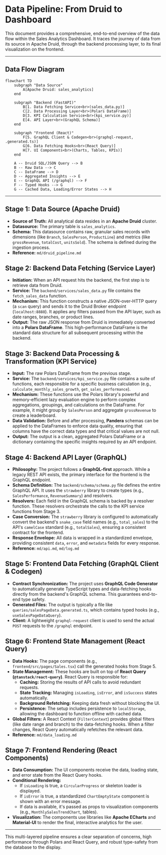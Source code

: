 # Data Pipeline: From Druid to Dashboard

This document provides a comprehensive, end-to-end overview of the data flow within the Sales Analytics Dashboard. It traces the journey of data from its source in Apache Druid, through the backend processing layer, to its final visualization on the frontend.

---

## Data Flow Diagram

```mermaid
flowchart TD
    subgraph "Data Source"
        A[Apache Druid: sales_analytics]
    end

    subgraph "Backend (FastAPI)"
        B[1. Data Fetching Service<br>(sales_data.py)]
        C[2. Data Processing Layer<br>(Polars DataFrame)]
        D[3. KPI Calculation Service<br>(kpi_service.py)]
        E[4. API Layer<br>(GraphQL Schema)]
    end

    subgraph "Frontend (React)"
        F[5. GraphQL Client & Codegen<br>(graphql-request, .generated.ts)]
        G[6. Data Fetching Hooks<br>(React Query)]
        H[7. UI Components<br>(Charts, Tables, KPIs)]
    end

    A -- Druid SQL/JSON Query --> B
    B -- Raw Data --> C
    C -- DataFrame --> D
    D -- Aggregated Insights --> E
    E -- GraphQL API (/graphql) --> F
    F -- Typed Hooks --> G
    G -- Cached Data, Loading/Error States --> H
```

---

## Stage 1: Data Source (Apache Druid)

-   **Source of Truth:** All analytical data resides in an **Apache Druid** cluster.
-   **Datasource:** The primary table is `sales_analytics`.
-   **Schema:** This datasource contains raw, granular sales records with dimensions (like `Branch`, `SalesPerson`, `ProductLine`) and metrics (like `grossRevenue`, `totalCost`, `unitsSold`). The schema is defined during the ingestion process.
-   **Reference:** `md/druid_pipeline.md`

## Stage 2: Backend Data Fetching (Service Layer)

-   **Initiation:** When an API request hits the backend, the first step is to retrieve data from Druid.
-   **Service:** The `backend/services/sales_data.py` file contains the `fetch_sales_data` function.
-   **Mechanism:** This function constructs a native JSON-over-HTTP query (a `scan` query) and sends it to the Druid Broker endpoint (`localhost:8888`). It applies any filters passed from the API layer, such as date ranges, branches, or product lines.
-   **Output:** The raw JSON response from Druid is immediately converted into a **Polars DataFrame**. This high-performance DataFrame is the standard data structure for all subsequent processing within the backend.

## Stage 3: Backend Data Processing & Transformation (KPI Service)

-   **Input:** The raw Polars DataFrame from the previous stage.
-   **Service:** The `backend/services/kpi_service.py` file contains a suite of functions, each responsible for a specific business calculation (e.g., `calculate_monthly_sales_growth`, `get_sales_performance`).
-   **Mechanism:** These functions use the Polars library's powerful and memory-efficient lazy evaluation engine to perform complex aggregations, groupings, and calculations on the DataFrame. For example, it might group by `SalesPerson` and aggregate `grossRevenue` to create a leaderboard.
-   **Data Validation:** Before and after processing, **Pandera** schemas can be applied to the DataFrames to enforce data quality, ensuring that columns have the correct data types and that critical values are not null.
-   **Output:** The output is a clean, aggregated Polars DataFrame or a dictionary containing the specific insights required by an API endpoint.

## Stage 4: Backend API Layer (GraphQL)

-   **Philosophy:** The project follows a **GraphQL-first** approach. While a legacy REST API exists, the primary interface for the frontend is the GraphQL endpoint.
-   **Schema Definition:** The `backend/schema/schema.py` file defines the entire GraphQL API. It uses the `strawberry` library to create types (e.g., `SalesPerformance`, `RevenueSummary`) and resolvers.
-   **Resolvers:** Each field in the GraphQL schema is backed by a resolver function. These resolvers orchestrate the calls to the KPI service functions from Stage 3.
-   **Case Conversion:** The `strawberry` library is configured to automatically convert the backend's `snake_case` field names (e.g., `total_sales`) to the API's `camelCase` standard (e.g., `totalSales`), ensuring a consistent contract for the frontend.
-   **Response Envelope:** All data is wrapped in a standardized envelope, providing consistent `data`, `error`, and `metadata` fields for every response.
-   **Reference:** `md/api.md`, `md/log.md`

## Stage 5: Frontend Data Fetching (GraphQL Client & Codegen)

-   **Contract Synchronization:** The project uses **GraphQL Code Generator** to automatically generate TypeScript types and data-fetching hooks directly from the backend's GraphQL schema. This guarantees end-to-end type safety.
-   **Generated Files:** The output is typically a file like `queries/salesPageData.generated.ts`, which contains typed hooks (e.g., `useSalesPageDataQuery`).
-   **Client:** A lightweight `graphql-request` client is used to send the actual `POST` requests to the `/graphql` endpoint.

## Stage 6: Frontend State Management (React Query)

-   **Data Hooks:** The page components (e.g., `frontend/src/pages/Sales.tsx`) call the generated hooks from Stage 5.
-   **State Management:** These hooks are built on top of **React Query (`@tanstack/react-query`)**. React Query is responsible for:
    -   **Caching:** Storing the results of API calls to avoid redundant requests.
    -   **State Tracking:** Managing `isLoading`, `isError`, and `isSuccess` states automatically.
    -   **Background Refetching:** Keeping data fresh without blocking the UI.
    -   **Persistence:** The setup includes persistence to `localStorage`, allowing the dashboard to function offline with cached data.
-   **Global Filters:** A React Context (`FilterContext`) provides global filters (like date range and branch) to the data-fetching hooks. When a filter changes, React Query automatically refetches the relevant data.
-   **Reference:** `md/data_loading.md`

## Stage 7: Frontend Rendering (React Components)

-   **Data Consumption:** The UI components receive the data, loading state, and error state from the React Query hooks.
-   **Conditional Rendering:**
    -   If `isLoading` is true, a `CircularProgress` or skeleton loader is displayed.
    -   If `isError` is true, a standardized `ChartEmptyState` component is shown with an error message.
    -   If data is available, it's passed as props to visualization components (e.g., `MonthlySalesTrendChart`, tables).
-   **Visualization:** The components use libraries like **Apache ECharts** and **Material-UI** to render the final, interactive analytics for the user.

---

This multi-layered pipeline ensures a clear separation of concerns, high performance through Polars and React Query, and robust type-safety from the database to the display.